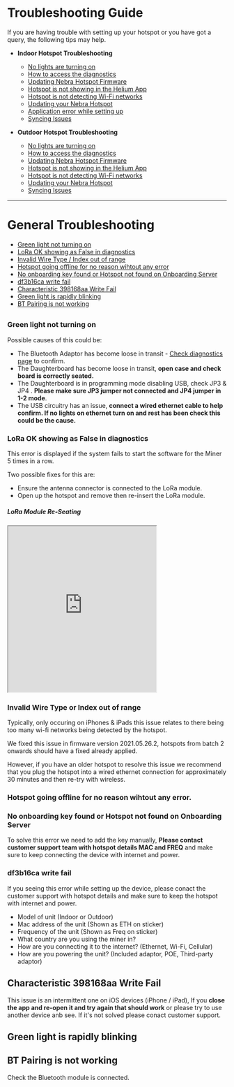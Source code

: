 # Troubleshooting Guide 

If you are having trouble with setting up your hotspot or you have got a query, the following tips may help.


* **Indoor Hotspot Troubleshooting**
    * [No lights are turning on](../indoor-hotspot/troubleshooting.md/#no-lights-are-turning-on) 
    * [How to access the diagnostics](../indoor-hotspot/troubleshooting.md/#no-lights-are-turning-on/#how-to-access-the-diagnostics) 
    * [Updating Nebra Hotspot Firmware](../indoor-hotspot/troubleshooting.md/#no-lights-are-turning-on/#updating-nebra-hotspot-firmware)
    * [Hotspot is not showing in the Helium App](../indoor-hotspot/troubleshooting.md/#no-lights-are-turning-on/#hotspot-is-not-showing-in-the-helium-app)
    * [Hotspot is not detecting Wi-Fi networks](../indoor-hotspot/troubleshooting.md/#no-lights-are-turning-on/#hotspot-is-not-detecting-wi-fi-networks)
    * [Updating your Nebra Hotspot](../indoor-hotspot/troubleshooting.md/#no-lights-are-turning-on/#updating-your-Nebra-Hotspot)
    * [Application error while setting up](../indoor-hotspot/troubleshooting.md/#no-lights-are-turning-on/#application-error-while-setting-up)
    * [Syncing Issues](../indoor-hotspot/troubleshooting.md/#no-lights-are-turning-on/#syncing-issues)

    

* **Outdoor Hotspot Troubleshooting**
    * [No lights are turning on](../outdoor-hotspot/troubleshooting.md/#no-lights-are-turning-on/#no-lights-are-turning-on) 
    * [How to access the diagnostics](../outdoor-hotspot/troubleshooting.md/#no-lights-are-turning-on/#how-to-access-the-diagnostics) 
    * [Updating Nebra Hotspot Firmware](../outdoor-hotspot/troubleshooting.md/#no-lights-are-turning-on/#updating-nebra-hotspot-firmware)
    * [Hotspot is not showing in the Helium App](../outdoor-hotspot/troubleshooting.md/#no-lights-are-turning-on/#hotspot-is-not-showing-in-the-helium-app)
    * [Hotspot is not detecting Wi-Fi networks](../outdoor-hotspot/troubleshooting.md/#no-lights-are-turning-on/#hotspot-is-not-detecting-wi-fi-networks)
    * [Updating your Nebra Hotspot](../outdoor-hotspot/troubleshooting.md/#no-lights-are-turning-on/#updating-your-Nebra-Hotspot)
    * [Syncing Issues](../outdoor-hotspot/troubleshooting.md/#no-lights-are-turning-on/#syncing-issues)

<hr>


# General Troubleshooting 

* [Green light not turning on](#green-light-not-turning-on)
* [LoRa OK showing as False in diagnostics](#lora-ok-showing-as-false-in-diagnostics)
* [Invalid Wire Type / Index out of range](#invalid-wire-type-or-index-out-of-range)
* [Hotspot going offline for no reason wihtout any error](#hotspot-going-offline-for-no-reason-wihtout-any-error)
* [No onboarding key found or Hotspot not found on Onboarding Server](#no-onboarding-key-found-or-hotspot-not-found-on-onboarding-server)
* [df3b16ca write fail](#df3b16ca-write-fail)
* [Characteristic 398168aa Write Fail](#characteristic-398168aa-write-fail)
* [Green light is rapidly blinking](#green-light-is-rapidly-blinking)
* [BT Pairing is not working](#bt-pairing-is-not-working)



##

### Green light not turning on

Possible causes of this could be:

* The Bluetooth Adaptor has become loose in transit - [Check diagnostics page](../handy-guides/local-diagnostics.md) to confirm.
* The Daughterboard has become loose in transit, **open case and check board is correctly seated.**
* The Daughterboard is in programming mode disabling USB, check JP3 & JP4 . **Please make sure JP3 jumper not connected  and JP4 jumper in 1-2 mode**.  
* The USB circuitry has an issue, **connect a wired ethernet cable to help confirm. If no lights on ethernet turn on and rest has been check this could be the cause.**


### LoRa OK showing as False in diagnostics

This error is displayed if the system fails to start the software for the Miner 5 times in a row.

Two possible fixes for this are:
* Ensure the antenna connector is connected to the LoRa module.
* Open up the hotspot and remove then re-insert the LoRa module.

##### LoRa Module Re-Seating 

<iframe src="https://drive.google.com/file/d/1ejIEVme4L40zjC71diR7DO2BkYz_ZoIQ/preview" width="340" height="380"></iframe>


### Invalid Wire Type or Index out of range

Typically, only occuring on iPhones & iPads this issue relates to there being too many wi-fi networks being detected by the hotspot.

We fixed this issue in firmware version 2021.05.26.2, hotspots from batch 2 onwards should have a fixed already applied.

However, if you have an older hotspot to resolve this issue we recommend that you plug the hotspot into a wired ethernet connection for approximately 30 minutes and then re-try with wireless.


### Hotspot going offline for no reason wihtout any error. 

### No onboarding key found or Hotspot not found on Onboarding Server 

To solve this error we need to add the key manually, **Please contact customer support team with hotspot details MAC and FREQ** and make sure to keep connecting the device with internet and power. 


### df3b16ca write fail 
 If you seeing this error while setting up the device, please conact the customer support with hotspot details and make sure to keep the hotspot with internet and power. 
 
 * Model of unit (Indoor or Outdoor)
* Mac address of the unit (Shown as ETH on sticker)
* Frequency of the unit (Shown as Freq on sticker)
* What country are you using the miner in?
* How are you connecting it to the internet? (Ethernet, Wi-Fi, Cellular)
* How are you powering the unit? (Included adaptor, POE, Third-party adaptor)




## Characteristic 398168aa Write Fail

This issue is an intermittent one on iOS devices (iPhone / iPad), If you **close the app and re-open it and try again that should work** or please try to use another device anb see. If it's not solved please conact customer support. 



## Green light is rapidly blinking

## BT Pairing is not working

Check the Bluetooth module is connected. 










    